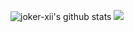 
![joker-xii's github stats](https://github-readme-stats.vercel.app/api?username=joker-xii)
![](https://github-readme-stats.vercel.app/api/top-langs/?username=joker-xii&layout=compact)
